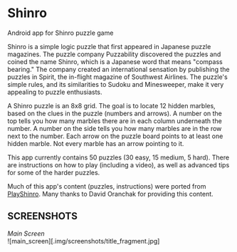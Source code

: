# Shinro
Android app for Shinro puzzle game

Shinro is a simple logic puzzle that first appeared in Japanese puzzle magazines. The puzzle company Puzzability discovered the puzzles and coined the name Shinro, which is a Japanese word that means "compass bearing." The company created an international sensation by publishing the puzzles in Spirit, the in-flight magazine of Southwest Airlines. The puzzle's simple rules, and its similarities to Sudoku and Minesweeper, make it very appealing to puzzle enthusiasts. 

A Shinro puzzle is an 8x8 grid. The goal is to locate 12 hidden marbles, based on the clues in the puzzle (numbers and arrows). A number on the top tells you how many marbles there are in each column underneath the number. A number on the side tells you how many marbles are in the row next to the number. Each arrow on the puzzle board points to at least one hidden marble. Not every marble has an arrow pointing to it.

This app currently contains 50 puzzles (30 easy, 15 medium, 5 hard). There are instructions on how to play (including a video), as well as advanced tips for some of the harder puzzles.

Much of this app's content (puzzles, instructions) were ported from [PlayShinro](http://playshinro.com). Many thanks to David Oranchak for providing this content.

## SCREENSHOTS
<i>Main Screen</i></br>
![main_screen][.img/screenshots/title_fragment.jpg]
</br>
